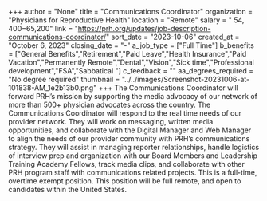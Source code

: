 +++
author = "None"
title = "Communications Coordinator"
organization = "Physicians for Reproductive Health"
location = "Remote"
salary = " $54,400-$65,200"
link = "https://prh.org/updates/job-description-communications-coordinator/"
sort_date = "2023-10-06"
created_at = "October 6, 2023"
closing_date = "-"
a_job_type = ["Full Time"]
b_benefits = ["General Benefits","Retirement","Paid Leave","Health Insurance","Paid Vacation","Permanently Remote","Dental","Vision","Sick time","Professional development","FSA","Sabbatical "]
c_feedback = ""
aa_degrees_required = "No degree required"
thumbnail = "../../images/Screenshot-20231006-at-101838-AM_1e2b13b0.png"
+++
The Communications Coordinator will forward PRH’s mission by supporting the media advocacy of our network of more than 500+ physician advocates across the country. The Communications Coordinator will respond to the real time needs of our provider network. They will work on messaging, written media opportunities, and collaborate with the Digital Manager and Web Manager to align the needs of our provider community with PRH’s communications strategy. They will assist in managing reporter relationships, handle logistics of interview prep and organization with our Board Members and Leadership Training Academy Fellows, track media clips, and collaborate with other PRH program staff with communications related projects. This is a full-time, overtime exempt position. This position will be full remote, and open to candidates within the United States.